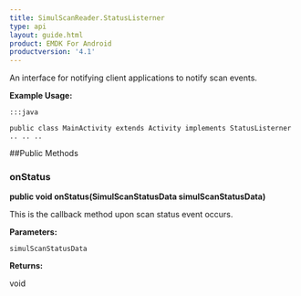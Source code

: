```yaml
---
title: SimulScanReader.StatusListerner
type: api
layout: guide.html
product: EMDK For Android
productversion: '4.1'
---
```



An interface for notifying client applications to notify scan events.
 
 

**Example Usage:**
	
	:::java
	
	public class MainActivity extends Activity implements StatusListerner
	.. .. ..
	
	


##Public Methods

### onStatus

**public void onStatus(SimulScanStatusData simulScanStatusData)**

This is the callback method upon scan status event occurs.

**Parameters:**

`simulScanStatusData`

**Returns:**

void









